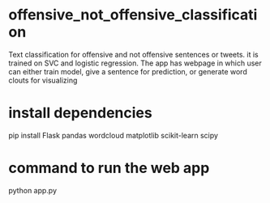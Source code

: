 # offensive_not_offensive_classification
Text classification for offensive and not offensive sentences or tweets. it is trained on SVC and logistic regression. The app has webpage in which user can either train model, give a sentence for prediction, or generate word clouts for visualizing 

# install dependencies
pip install Flask pandas wordcloud matplotlib scikit-learn scipy

# command to run the web app
python app.py 

